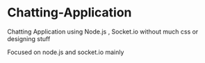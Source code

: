 # Chatting-Application
Chatting Application using Node.js , Socket.io without much css or designing stuff

Focused on node.js and socket.io mainly
